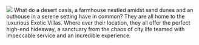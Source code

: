 <a href="https://exoticvillas.in"><img src="https://exoticvillas.in/wp-content/uploads/2022/10/DSC_9438-HDR-Assagao-Heritage-Luxury-Villa-in-Assagao-Goa-1.jpg"></a>
What do a desert oasis, a farmhouse nestled amidst sand dunes and an outhouse in a serene setting have in common?​ They are all home to the luxurious Exotic Villas.​ Where ever their location, they all offer the perfect high-end hideaway, a sanctuary from the chaos of city life teamed with impeccable service and an incredible experience.​
